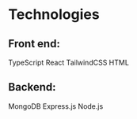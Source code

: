 # Technologies

## Front end:
TypeScript
React
TailwindCSS
HTML

## Backend:
MongoDB
Express.js
Node.js




